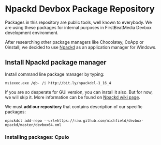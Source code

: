 Npackd Devbox Package Repository
================================

Packages in this repository are public tools, well known to everybody.
We are using these packages for internal purposes in FirstBeatMedia
Devbox development environment.

After researching other package managers like Chocolatey, CoApp or
0install, we decided to use [Npackd][1] as an application manager for
Windows.

[1]: https://code.google.com/p/windows-package-manager/

## Install Npackd package manager

Install command line package manager by typing: 

<!-- msiexec.exe /qb- /norestart /i http://bit.ly/npackdcl-1_16_4 APPDIR=C:\NpackdCL && SET PATH=C:\NpackdCL;%PATH% -->

    msiexec.exe /qb- /i http://bit.ly/npackdcl-1_16_4

If you are so desperate for GUI version, you can install it also. But
for now, we will skip it. More information can be found on [Npackd wiki page][1].

We must __add our repository__ that contains description of our specific
packages:

    npackdcl add-repo --url=https://raw.github.com/michfield/devbox-npackd/master/devbox64.xml

[1]: https://code.google.com/p/windows-package-manager/wiki/CommandLineInstallation

### Installing packages: Cpuio




